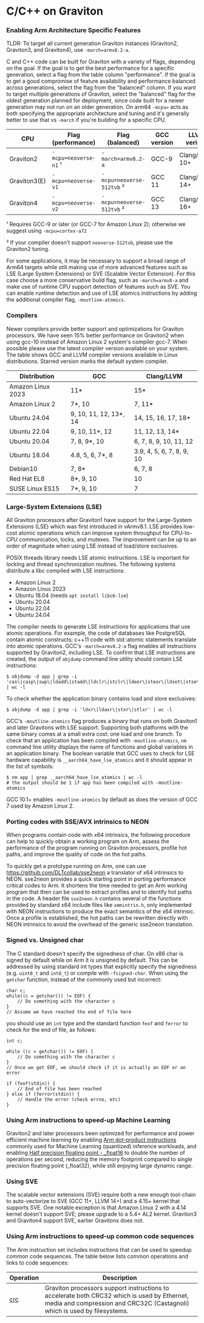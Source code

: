 # C/C++ on Graviton

### Enabling Arm Architecture Specific Features

TLDR: To target all current generation Graviton instances (Graviton2,
Graviton3, and Graviton4), use `-march=armv8.2-a`.

C and C++ code can be built for Graviton with a variety of flags, depending on
the goal. If the goal is to get the best performance for a specific generation,
select a flag from the table column "performance". If the goal is to get a good
compromise of feature availability and performance balanced across generations,
select the flag from the "balanced" column. If you want to target multiple
generations of Graviton, select the "balanced" flag for the oldest generation
planned for deployment, since code built for a newer generation may not run on
an older generation. On arm64 `-mcpu=` acts as both specifying the appropriate
architecture and tuning and it's generally better to use that vs `-march` if
you're building for a specific CPU.


CPU          | Flag (performance)    | Flag (balanced)           | GCC version      | LLVM verison
-------------|-----------------------|---------------------------|------------------|---------------
Graviton2    | `-mcpu=neoverse-n1` ¹ | `-march=armv8.2-a`        | GCC-9            | Clang/LLVM 10+
Graviton3(E) | `-mcpu=neoverse-v1`   | `-mcpu=neoverse-512tvb` ² | GCC 11           | Clang/LLVM 14+
Graviton4    | `-mcpu=neoverse-v2`   | `-mcpu=neoverse-512tvb` ² | GCC 13           | Clang/LLVM 16+

¹ Requires GCC-9 or later (or GCC-7 for Amazon Linux 2); otherwise we suggest
using `-mcpu=cortex-a72`

² If your compiler doesn't support `neoverse-512tvb`, please use the Graviton2
tuning.

For some applications, it may be necessary to support a broad range of Arm64
targets while still making use of more advanced features such as LSE (Large
System Extensions) or SVE (Scalable Vector Extension). For this case choose a
more conservative build flag, such as `-march=armv8-a` and make use of runtime
CPU support detection of features such as SVE. You can enable runtime detection
and use of LSE atomics instructions by adding the additional compiler flag,
`-moutline-atomics`.

### Compilers

Newer compilers provide better support and optimizations for Graviton processors.
We have seen 15% better performance on Graviton2 when using gcc-10 instead of Amazon Linux 2 system's compiler gcc-7.
When possible please use the latest compiler version available on your system.
The table shows GCC and LLVM compiler versions available in Linux distributions.
Starred version marks the default system compiler.

Distribution    | GCC                  | Clang/LLVM
----------------|----------------------|-------------
Amazon Linux 2023  | 11*               | 15*
Amazon Linux 2  | 7*, 10               | 7, 11*
Ubuntu 24.04    | 9, 10, 11, 12, 13*, 14 | 14, 15, 16, 17, 18*
Ubuntu 22.04    | 9, 10, 11*, 12       | 11, 12, 13, 14*
Ubuntu 20.04    | 7, 8, 9*, 10         | 6, 7, 8, 9, 10, 11, 12
Ubuntu 18.04    | 4.8, 5, 6, 7*, 8     | 3.9, 4, 5, 6, 7, 8, 9, 10
Debian10        | 7, 8*                | 6, 7, 8
Red Hat EL8     | 8*, 9, 10            | 10
SUSE Linux ES15 | 7*, 9, 10            | 7


### Large-System Extensions (LSE)

All Graviton processors after Graviton1 have support for the Large-System Extensions (LSE)
which was first introduced in vArmv8.1. LSE provides low-cost atomic operations which can
improve system throughput for CPU-to-CPU communication, locks, and mutexes.
The improvement can be up to an order of magnitude when using LSE instead of
load/store exclusives.

POSIX threads library needs LSE atomic instructions.  LSE is important for
locking and thread synchronization routines.  The following systems distribute
a libc compiled with LSE instructions:
- Amazon Linux 2
- Amazon Linux 2023
- Ubuntu 18.04 (needs `apt install libc6-lse`)
- Ubuntu 20.04
- Ubuntu 22.04
- Ubuntu 24.04

The compiler needs to generate LSE instructions for applications that use atomic
operations.  For example, the code of databases like PostgreSQL contain atomic
constructs; c++11 code with std::atomic statements translate into atomic
operations.  GCC's `-march=armv8.2-a` flag enables all instructions supported by
Graviton2, including LSE.  To confirm that LSE instructions are created,
the output of `objdump` command line utility should contain LSE instructions:
```
$ objdump -d app | grep -i 'cas\|casp\|swp\|ldadd\|stadd\|ldclr\|stclr\|ldeor\|steor\|ldset\|stset\|ldsmax\|stsmax\|ldsmin\|stsmin\|ldumax\|stumax\|ldumin\|stumin' | wc -l
```
To check whether the application binary contains load and store exclusives:
```
$ objdump -d app | grep -i 'ldxr\|ldaxr\|stxr\|stlxr' | wc -l
```

GCC's `-moutline-atomics` flag produces a binary that runs on both Graviton1 and later
Gravitons with LSE support.  Supporting both platforms with the same binary comes at a small
extra cost: one load and one branch.  To check that an application
has been compiled with `-moutline-atomics`, `nm` command line utility displays
the name of functions and global variables in an application binary.  The boolean
variable that GCC uses to check for LSE hardware capability is
`__aarch64_have_lse_atomics` and it should appear in the list of symbols:
```
$ nm app | grep __aarch64_have_lse_atomics | wc -l
# the output should be 1 if app has been compiled with -moutline-atomics
```

GCC 10.1+ enables `-moutline-atomics` by default as does the version of GCC 7 used by Amazon Linux 2.

### Porting codes with SSE/AVX intrinsics to NEON

When programs contain code with x64 intrinsics, the following procedure can help
to quickly obtain a working program on Arm, assess the performance of the
program running on Graviton processors, profile hot paths, and improve the
quality of code on the hot paths.

To quickly get a prototype running on Arm, one can use
https://github.com/DLTcollab/sse2neon a translator of x64 intrinsics to NEON.
sse2neon provides a quick starting point in porting performance critical codes
to Arm.  It shortens the time needed to get an Arm working program that then
can be used to extract profiles and to identify hot paths in the code.  A header
file `sse2neon.h` contains several of the functions provided by standard x64
include files like `xmmintrin.h`, only implemented with NEON instructions to
produce the exact semantics of the x64 intrinsic.  Once a profile is
established, the hot paths can be rewritten directly with NEON intrinsics to
avoid the overhead of the generic sse2neon translation.

### Signed vs. Unsigned char
The C standard doesn't specify the signedness of char. On x86 char is signed by
default while on Arm it is unsigned by default. This can be addressed by using
standard int types that explicitly specify the signedness (e.g. `uint8_t` and `int8_t`)
or compile with `-fsigned-char`.
When using the `getchar` function, instead of the commonly used but incorrect:
 
```
char c;
while((c = getchar()) != EOF) {
    // Do something with the character c
}
// Assume we have reached the end of file here
```

you should use an `int` type and the standard function `feof` and `ferror` to
check for the end of file, as follows:

```
int c;

while ((c = getchar()) != EOF) {
    // Do something with the character c
}
// Once we get EOF, we should check if it is actually an EOF or an error

if (feof(stdin)) {
    // End of file has been reached
} else if (ferror(stdin)) {
    // Handle the error (check errno, etc)
}
```

### Using Arm instructions to speed-up Machine Learning

Graviton2 and later processors been optimized for performance and power efficient machine learning by enabling [Arm dot-product instructions](https://community.arm.com/developer/tools-software/tools/b/tools-software-ides-blog/posts/exploring-the-arm-dot-product-instructions) commonly used for Machine Learning (quantized) inference workloads, and enabling [Half precision floating point - \_float16](https://developer.arm.com/documentation/100067/0612/Other-Compiler-specific-Features/Half-precision-floating-point-intrinsics) to double the number of operations per second, reducing the memory footprint compared to single precision floating point (\_float32), while still enjoying large dynamic range.

### Using SVE

The scalable vector extensions (SVE) require both a new enough tool-chain to
auto-vectorize to SVE (GCC 11+, LLVM 14+) and a 4.15+ kernel that supports SVE.
One notable exception is that Amazon Linux 2 with a 4.14 kernel doesn't support SVE;
please upgrade to a 5.4+ AL2 kernel.  Graviton3 and Graviton4 support SVE, earlier Gravitons does not.

### Using Arm instructions to speed-up common code sequences
The Arm instruction set includes instructions that can be used to speedup common
code sequences. The table below lists common operations and links to code sequences:

Operation | Description
----------|------------
[crc](sample-code/crc.c) | Graviton processors support instructions to accelerate both CRC32 which is used by Ethernet, media and compression and CRC32C (Castagnoli) which is used by filesystems.
